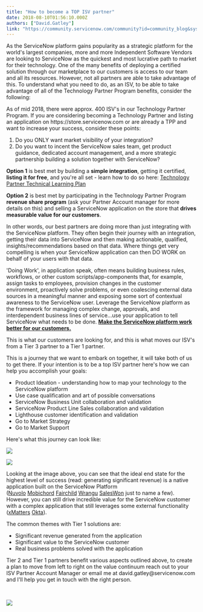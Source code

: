 ```yaml
---
title: "How to become a TOP ISV partner"
date: 2018-08-10T01:56:10.000Z
authors: ["David.Gatley"]
link: "https://community.servicenow.com/community?id=community_blog&sys_id=e0866d42dbf31b809d612926ca9619a7"
---
```

<p>As the ServiceNow platform gains popularity as a strategic platform for the world&#39;s largest companies, more and more Independent Software Vendors are looking to ServiceNow as the quickest and most lucrative path to market for their technology. One of the many benefits of deploying a certified solution through our marketplace to our customers is access to our team and all its resources. However, not all partners are able to take advantage of this. To understand what you need to do, as an ISV, to be able to take advantage of all of the Technology Partner Program benefits, consider the following:</p>
<p>As of mid 2018, there were approx. 400 ISV&#39;s in our Technology Partner Program. If you are considering becoming a Technology Partner and listing an application on https://store.servicenow.com or are already a TPP and want to increase your success, consider these points:</p>
<ol><li>Do you ONLY want market visibility of your integration?</li><li>Do you want to incent the ServiceNow sales team, get product guidance, dedicated account management, and a more strategic partnership building a solution together with ServiceNow?</li></ol>
<p><strong>Option 1</strong> is best met by building a <strong>simple integration</strong>, getting it certified, <strong>listing it for free</strong>, and you&#39;re all set - learn how to do so here: <a title="Technology Partner Technical Learning Plan" href="https://developer.servicenow.com/app.do#!/lp/technology_partner_program_1?v&#61;madrid" target="_blank" rel="noopener noreferrer nofollow">Technology Partner Technical Learning Plan</a></p>
<p><strong>Option 2</strong> is best met by participating in the Technology Partner Program<strong> revenue share program</strong> (ask your Partner Account manager for more details on this) and selling a ServiceNow application on the store that <strong>drives measurable value for our customers</strong>.</p>
<p>In other words, our best partners are doing more than just integrating with the ServiceNow platform. They often begin their journey with an integration, getting their data into ServiceNow and then making actionable, qualified, insights/recommendations based on that data. Where things get very compelling is when your ServiceNow application can then DO WORK on behalf of your users with that data. </p>
<p>&#39;Doing Work&#39;, in application speak, often means building business rules, workflows, or other custom scripts/app-components that, for example, assign tasks to employees, provision changes in the customer environment, proactively solve problems, or even coalescing external data sources in a meaningful manner and exposing some sort of contextual awareness to the ServiceNow user. Leverage the ServiceNow platform as the framework for managing complex change, approvals, and interdependent business lines of service...use your application to tell ServiceNow what needs to be done. <span style="text-decoration: underline;"><strong>Make the ServiceNow platform work better for our customers.</strong></span></p>
<p>This is what our customers are looking for, and this is what moves our ISV&#39;s from a Tier 3 partner to a Tier 1 partner.</p>
<p>This is a journey that we want to embark on together, it will take both of us to get there. If your intention is to be a top ISV partner here&#39;s how we can help you accomplish your goals:</p>
<ul><li>Product Ideation - understanding how to map your technology to the ServiceNow platform</li><li>Use case qualification and art of possible conversations</li><li>ServiceNow Business Unit collaboration and validation </li><li>ServiceNow Product Line Sales collaboration and validation</li><li>Lighthouse customer identification and validation</li><li>Go to Market Strategy</li><li>Go to Market Support</li></ul>
<p>Here&#39;s what this journey can look like:</p>
<p><img style="max-width: 100%; max-height: 480px;" src="5f56a982dbf31b809d612926ca96191e.iix" /></p>
<p><img style="max-width: 100%; max-height: 480px;" src="410c1d82dbffd7809d612926ca96191a.iix" /></p>
<p>Looking at the image above, you can see that the ideal end state for the highest level of success (read: generating significant revenue) is a native application built on the ServiceNow Platform (<a href="https://store.servicenow.com/sn_appstore_store.do#!/store/application/c23545ae4f954a00b794a88ca310c798/5.1.4?referer&#61;sn_appstore_store.do%23!/store/search%3Fq%3Dnuvolo" target="_blank" rel="noopener noreferrer nofollow">Nuvolo</a> <a href="https://store.servicenow.com/sn_appstore_store.do#!/store/application/d944db16dbbfa200c0d956f0cf96191c/3.0.600?referer&#61;sn_appstore_store.do%23!/store/search%3Fq%3Dmobichord" target="_blank" rel="noopener noreferrer nofollow">Mobichord</a> <a href="https://store.servicenow.com/sn_appstore_store.do#!/store/application/ea6e6f110f663100b8f23b8ce1050ef0/4.10.05?referer&#61;sn_appstore_store.do%23!/store/search%3Fq%3Dfairchild" target="_blank" rel="noopener noreferrer nofollow">Fairchild</a> <a href="https://store.servicenow.com/sn_appstore_store.do#!/store/application/c28267b7db98c70046c9f8fdbf961985/1.6.4?referer&#61;sn_appstore_store.do%23!/store/search%3Fapptype%3Dnonintegrations%26orderby%3Drating" target="_blank" rel="noopener noreferrer nofollow">Wrangu</a> <a href="https://store.servicenow.com/sn_appstore_store.do#!/store/application/445bb4d60f15b200cfaf059ce1050e1c/2.1.23?referer&#61;sn_appstore_store.do%23!/store/search%3Fq%3Dsaleswon" target="_blank" rel="noopener noreferrer nofollow">SalesWon</a> just to name a few). However, you can still drive incredible value for the ServiceNow customer with a complex application that still leverages some external functionality (<a href="https://store.servicenow.com/sn_appstore_store.do#!/store/application/5950d7444f2231000e9fa88ca310c78c/5.0.1?referer&#61;sn_appstore_store.do%23!/store/search%3Fq%3DxMatters" target="_blank" rel="noopener noreferrer nofollow">xMatters</a> <a href="https://store.servicenow.com/sn_appstore_store.do#!/store/application/5c6bca120f63720047b38ecce1050e7b/1.0.12" target="_blank" rel="noopener noreferrer nofollow">Okta</a>).</p>
<p>The common themes with Tier 1 solutions are:</p>
<ul><li>Significant revenue generated from the application</li><li>Significant value to the ServiceNow customer</li><li>Real business problems solved with the application</li></ul>
<p>Tier 2 and Tier 1 partners benefit various aspects outlined above, to create a plan to move from left to right on the value continuum reach out to your ISV Partner Account Manager or email me at david.gatley&#64;servicenow.com and I&#39;ll help you get in touch with the right person.</p>
<p> </p>
<p><img style="max-width: 100%; max-height: 480px;" src="5659d7cddbd8a3c4d58ea345ca961986.iix" /></p>
<p> </p>